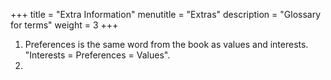 +++
title = "Extra Information"
menutitle = "Extras"
description = "Glossary for terms"
weight = 3
+++

 1. Preferences is the same word from the book as values and interests. "Interests = Preferences = Values".
 1.
